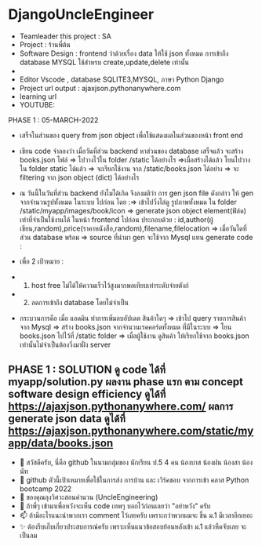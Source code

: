 # DjangoUncleEngineer

- Teamleader this project : SA
- Project : ร้านพี่ต้น
- Software Design : frontend ว่าด้วยเรื่อง data ให้ใช้ json ทั้งหมด การเข้าถึง database MYSQL ใช้สำหรบ create,update,delete เท่านั้น
- 
- Editor Vscode , database SQLITE3,MYSQL, ภาษา Python Django
- Project url output : ajaxjson.pythonanywhere.com
- learning url
- YOUTUBE:

PHASE 1 : 05-MARCH-2022

- เสร็จในส่วนของ query from json object เพื่อใช้แสดงผลในส่วนของหน้า front end 
- เขียน code จำลองว่า เมื่อวันที่ส่วน backend หาส่วนของ database เสร็จแล้ว จะสร้าง  books.json ไฟล์ => ไปวางไว้ใน folder /static ได้อย่างไร =>เมื่อสร้างได้แล้ว โยนไปวางใน folder static ได้แล้ว 
=> จะเรียกใช้งาน จาก /static/books.json ได้อย่าง 
=> จะ filtering จาก json object (dict) ได้อย่างไร
- ณ วันนี้ในวันที่ส่วน backend ยังไมไ่ด้เกิด จึงลงมติว่า การ gen json file ดังกล่าว ให้ gen จากจำนวนรูปทั้งหมด ในระบบ ไปก่อน โดย :=> เข้าไปวิ่งไล่ดู รูปภาพทั้งหมด ใน folder /static/myapp/images/book/icon => generate json object element(ฟิล์ด) เท่าที่จำเป็นใช้งานได้ ในหน้า frontend ไปก่อน ประกอบด้วย : id,author(ผู้เขียน,random),price(ราคาหนังสือ,random),filename,filelocation => เมื่อวันใดที่ส่วน database พร้อม => source ที่นำมา gen จะใช้จาก Mysql แทน
generate code :

- เพื่อ 2 เป้าหมาย : 
- 1. host free ไม่ได้ให้ความเร็วไว้สูงมากพอเทียบเท่าระดับจ่ายตังก์
- 2. ลดการเข้าถึง database โดยไม่จำเป็น
- กระบวนการคือ เมื่อ แอดมิน ทำการเพิ่มลบอัปเดต สินค้าใดๆ => เข้าไป query รายการสินค้า จาก Mysql => 
สร้าง books.json จากจำนวนเรคคอร์ดทั้งหมด ที่มีในระบบ => โยน books.json ไปไว้ที่ /static folder =>
เมื่อผู้ใช้งาน ดูสินค้า ให้เรียกใช้จาก books.json เท่านั้นไม่จำเป็นต้องวิ่งมาฝั่ง server

PHASE 1 : SOLUTION ดู code ได้ที่ myapp/solution.py
ผลงาน phase แรก ตาม concept software design efficiency  ดูได้ที่ 
https://ajaxjson.pythonanywhere.com/
ผลการ generate json data ดูได้ที่ https://ajaxjson.pythonanywhere.com/static/myapp/data/books.json
-----------------------------------------------------------------------------------
- 👋 สวัสดีครับ, นี่คือ github ในนามกลุ่มของ นักเรียน ป.5 4 คน น้องบาส น้องฝน น้องสา น้องนัท
- 👀 github ตัวนี้เป้าเหมายเพื่อใช้ในการส่ง การบ้าน และ เวิร์คชอบ จากการเข้า คลาส Python bootcamp 2022 
- 🌱 ของคุณลุงวิศวะสอนคำนวน (UncleEngineering)
- 💞️ ถ้าพี่ๆ เข้ามาเพื่อหวังจะเห็น code เทพๆ บอกไว้ก่อนเลยว่า "อย่าหวัง" ครับ 
- 📫 ถ้ามีอะไรแนะนำพวกเรา comment ไว้เลยครับ เพราะกว่าพวกผมจะ ขึ้น ม.1 มีเวลาอีกเยอะ
- ✨ ต้องรีบเก็บเกี่ยวประสบการณ์ครับ เพราะเห็นแนวข้อสอบย้อนหลังเข้า ม.1 แล้วหืดจับเลย จะเป็นลม

<!---
BasFonSaNut/BasFonSaNut is a ✨ special ✨ repository because its `README.md` (this file) appears on your GitHub profile.
You can click the Preview link to take a look at your changes.
--->
